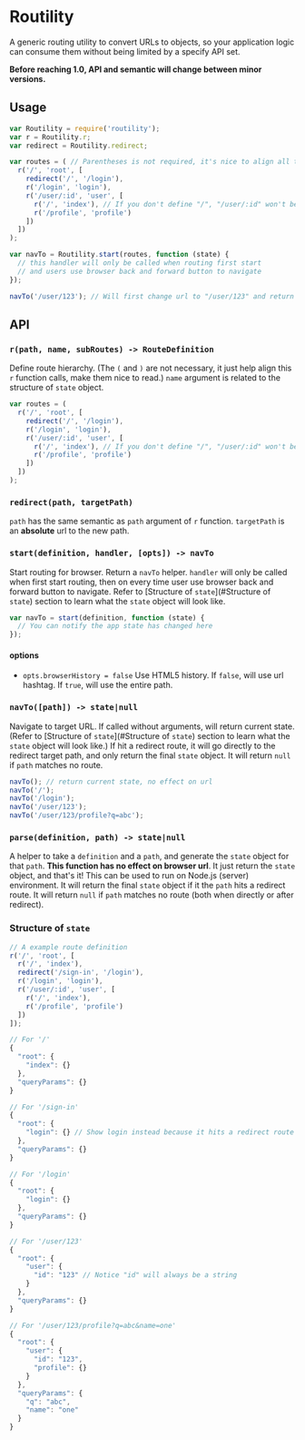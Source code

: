 # Routility

A generic routing utility to convert URLs to objects, so your application logic can consume them without being limited by a specify API set.

**Before reaching 1.0, API and semantic will change between minor versions.**

## Usage

```js
var Routility = require('routility');
var r = Routility.r;
var redirect = Routility.redirect;

var routes = ( // Parentheses is not required, it's nice to align all the routes
  r('/', 'root', [
    redirect('/', '/login'),
    r('/login', 'login'),
    r('/user/:id', 'user', [
      r('/', 'index'), // If you don't define "/", "/user/:id" won't be handled
      r('/profile', 'profile')
    ])
  ])
);

var navTo = Routility.start(routes, function (state) {
  // this handler will only be called when routing first start
  // and users use browser back and forward button to navigate
});

navTo('/user/123'); // Will first change url to "/user/123" and return new state
```

## API

### `r(path, name, subRoutes) -> RouteDefinition`

Define route hierarchy. (The `(` and `)` are not necessary, it just help align this `r` function calls, make them nice to read.) `name` argument is related to the structure of `state` object.

```js
var routes = (
  r('/', 'root', [
    redirect('/', '/login'),
    r('/login', 'login'),
    r('/user/:id', 'user', [
      r('/', 'index'), // If you don't define "/", "/user/:id" won't be handled
      r('/profile', 'profile')
    ])
  ])
);
```

### `redirect(path, targetPath)`

`path` has the same semantic as `path` argument of `r` function. `targetPath` is an **absolute** url to the new path.

### `start(definition, handler, [opts]) -> navTo`

Start routing for browser. Return a `navTo` helper. `handler` will only be called when first start routing, then on every time user use browser back and forward button to navigate. Refer to [Structure of `state`](#Structure of `state`) section to learn what the `state` object will look like.

```js
var navTo = start(definition, function (state) {
  // You can notify the app state has changed here
});
```

#### options

- `opts.browserHistory = false` Use HTML5 history. If `false`, will use url hashtag. If `true`, will use the entire path.

### `navTo([path]) -> state|null`

Navigate to target URL. If called without arguments, will return current state. (Refer to [Structure of `state`](#Structure of `state`) section to learn what the `state` object will look like.) If hit a redirect route, it will go directly to the redirect target path, and only return the final `state` object. It will return `null` if `path` matches no route.

``` js
navTo(); // return current state, no effect on url
navTo('/');
navTo('/login');
navTo('/user/123');
navTo('/user/123/profile?q=abc');
```

### `parse(definition, path) -> state|null`

A helper to take a `definition` and a `path`, and generate the `state` object for that `path`. **This function has no effect on browser url**. It just return the `state` object, and that's it! This can be used to run on Node.js (server) environment. It will return the final `state` object if it the `path` hits a redirect route. It will return `null` if `path` matches no route (both when directly or after redirect).

### Structure of `state`

```js
// A example route definition
r('/', 'root', [
  r('/', 'index'),
  redirect('/sign-in', '/login'),
  r('/login', 'login'),
  r('/user/:id', 'user', [
    r('/', 'index'),
    r('/profile', 'profile')
  ])
]);

// For '/'
{
  "root": {
    "index": {}
  },
  "queryParams": {}
}

// For '/sign-in'
{
  "root": {
    "login": {} // Show login instead because it hits a redirect route
  },
  "queryParams": {}
}

// For '/login'
{
  "root": {
    "login": {}
  },
  "queryParams": {}
}

// For '/user/123'
{
  "root": {
    "user": {
      "id": "123" // Notice "id" will always be a string
    }
  },
  "queryParams": {}
}

// For '/user/123/profile?q=abc&name=one'
{
  "root": {
    "user": {
      "id": "123",
      "profile": {}
    }
  },
  "queryParams": {
    "q": "abc",
    "name": "one"
  }
}
```
